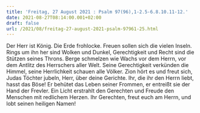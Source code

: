 ```yaml
---
title: 'Freitag, 27 August 2021 : Psalm 97(96),1-2.5-6.8.10.11-12.'
date: 2021-08-27T08:14:00.001+02:00
draft: false
url: /2021/08/freitag-27-august-2021-psalm-97961-25.html
---
```


Der Herr ist König. Die Erde frohlocke. Freuen sollen sich die vielen Inseln. Rings um ihn her sind Wolken und Dunkel, Gerechtigkeit und Recht sind die Stützen seines Throns. Berge schmelzen wie Wachs vor dem Herrn, vor dem Antlitz des Herrschers aller Welt. Seine Gerechtigkeit verkünden die Himmel, seine Herrlichkeit schauen alle Völker. Zion hört es und freut sich, Judas Töchter jubeln, Herr, über deine Gerichte. Ihr, die ihr den Herrn liebt, hasst das Böse! Er behütet das Leben seiner Frommen, er entreißt sie der Hand der Frevler. Ein Licht erstrahlt den Gerechten und Freude den Menschen mit redlichem Herzen. Ihr Gerechten, freut euch am Herrn, und lobt seinen heiligen Namen!